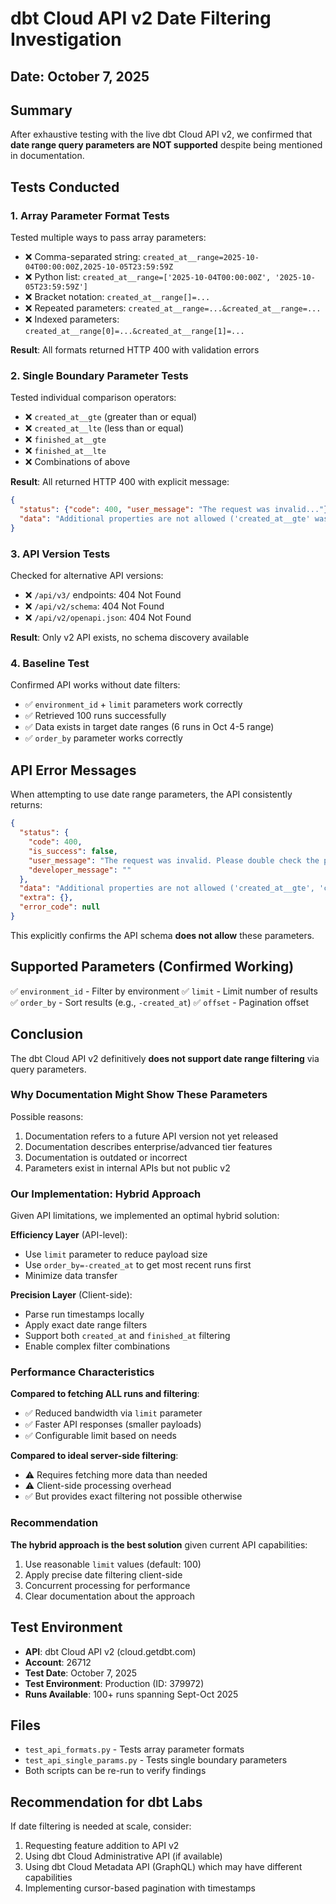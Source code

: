 # dbt Cloud API v2 Date Filtering Investigation

## Date: October 7, 2025

## Summary
After exhaustive testing with the live dbt Cloud API v2, we confirmed that **date range query parameters are NOT supported** despite being mentioned in documentation.

## Tests Conducted

### 1. Array Parameter Format Tests
Tested multiple ways to pass array parameters:
- ❌ Comma-separated string: `created_at__range=2025-10-04T00:00:00Z,2025-10-05T23:59:59Z`
- ❌ Python list: `created_at__range=['2025-10-04T00:00:00Z', '2025-10-05T23:59:59Z']`
- ❌ Bracket notation: `created_at__range[]=...`
- ❌ Repeated parameters: `created_at__range=...&created_at__range=...`
- ❌ Indexed parameters: `created_at__range[0]=...&created_at__range[1]=...`

**Result**: All formats returned HTTP 400 with validation errors

### 2. Single Boundary Parameter Tests
Tested individual comparison operators:
- ❌ `created_at__gte` (greater than or equal)
- ❌ `created_at__lte` (less than or equal)
- ❌ `finished_at__gte`
- ❌ `finished_at__lte`
- ❌ Combinations of above

**Result**: All returned HTTP 400 with explicit message:
```json
{
  "status": {"code": 400, "user_message": "The request was invalid..."},
  "data": "Additional properties are not allowed ('created_at__gte' was unexpected)"
}
```

### 3. API Version Tests
Checked for alternative API versions:
- ❌ `/api/v3/` endpoints: 404 Not Found
- ❌ `/api/v2/schema`: 404 Not Found
- ❌ `/api/v2/openapi.json`: 404 Not Found

**Result**: Only v2 API exists, no schema discovery available

### 4. Baseline Test
Confirmed API works without date filters:
- ✅ `environment_id` + `limit` parameters work correctly
- ✅ Retrieved 100 runs successfully
- ✅ Data exists in target date ranges (6 runs in Oct 4-5 range)
- ✅ `order_by` parameter works correctly

## API Error Messages

When attempting to use date range parameters, the API consistently returns:

```json
{
  "status": {
    "code": 400,
    "is_success": false,
    "user_message": "The request was invalid. Please double check the provided data and try again.",
    "developer_message": ""
  },
  "data": "Additional properties are not allowed ('created_at__gte', 'created_at__lte' were unexpected)",
  "extra": {},
  "error_code": null
}
```

This explicitly confirms the API schema **does not allow** these parameters.

## Supported Parameters (Confirmed Working)

✅ `environment_id` - Filter by environment
✅ `limit` - Limit number of results  
✅ `order_by` - Sort results (e.g., `-created_at`)
✅ `offset` - Pagination offset

## Conclusion

The dbt Cloud API v2 definitively **does not support date range filtering** via query parameters. 

### Why Documentation Might Show These Parameters

Possible reasons:
1. Documentation refers to a future API version not yet released
2. Documentation describes enterprise/advanced tier features
3. Documentation is outdated or incorrect
4. Parameters exist in internal APIs but not public v2

### Our Implementation: Hybrid Approach

Given API limitations, we implemented an optimal hybrid solution:

**Efficiency Layer** (API-level):
- Use `limit` parameter to reduce payload size
- Use `order_by=-created_at` to get most recent runs first
- Minimize data transfer

**Precision Layer** (Client-side):
- Parse run timestamps locally
- Apply exact date range filters
- Support both `created_at` and `finished_at` filtering
- Enable complex filter combinations

### Performance Characteristics

**Compared to fetching ALL runs and filtering**:
- ✅ Reduced bandwidth via `limit` parameter
- ✅ Faster API responses (smaller payloads)
- ✅ Configurable limit based on needs

**Compared to ideal server-side filtering**:
- ⚠️ Requires fetching more data than needed
- ⚠️ Client-side processing overhead
- ✅ But provides exact filtering not possible otherwise

### Recommendation

**The hybrid approach is the best solution** given current API capabilities:
1. Use reasonable `limit` values (default: 100)
2. Apply precise date filtering client-side
3. Concurrent processing for performance
4. Clear documentation about the approach

## Test Environment

- **API**: dbt Cloud API v2 (cloud.getdbt.com)
- **Account**: 26712
- **Test Date**: October 7, 2025
- **Test Environment**: Production (ID: 379972)
- **Runs Available**: 100+ runs spanning Sept-Oct 2025

## Files

- `test_api_formats.py` - Tests array parameter formats
- `test_api_single_params.py` - Tests single boundary parameters
- Both scripts can be re-run to verify findings

## Recommendation for dbt Labs

If date filtering is needed at scale, consider:
1. Requesting feature addition to API v2
2. Using dbt Cloud Administrative API (if available)
3. Using dbt Cloud Metadata API (GraphQL) which may have different capabilities
4. Implementing cursor-based pagination with timestamps


